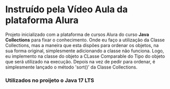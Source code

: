 <h1>Instruído pela Vídeo Aula da plataforma Alura</h1>

<p>Projeto inicializado com a plataforma de cursos Alura do curso <b>Java Collections</b> para fixar o conhecimento. Onde eu faço a utilização da Classe Collections, mas a maneira que esta dispões para ordenar os objetos, na sua forma original, 
simplesmente adicionando a classe não funciona. Logo, eu implemento na classe do objeto a CLasse Comparable do Tipo do objeto que será utilizado na execução. Depois na vez de pedir para ordenar, é simplesmente 
lançado o método 'sort()' da Classe Collections.</p>

<h3>Utilizados no proijeto o Java 17 LTS</h3>
